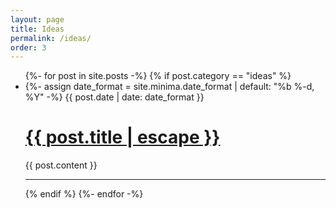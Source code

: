 ```yaml
---
layout: page
title: Ideas
permalink: /ideas/
order: 3
---
```


<div markdown="1">
<ul class="post-list">
  {%- for post in site.posts -%}
  {% if post.category == "ideas" %}
  <li>
    {%- assign date_format = site.minima.date_format | default: "%b %-d, %Y" -%}
    <span class="post-meta">{{ post.date | date: date_format }}</span>
    <h1>
      <a class="post-link" href="{{ post.url | relative_url }}">
        {{ post.title | escape }}
      </a>
    </h1>
    {{ post.content }}
    <hr>
  </li>
  {% endif %}
  {%- endfor -%}


</ul>
</div>
